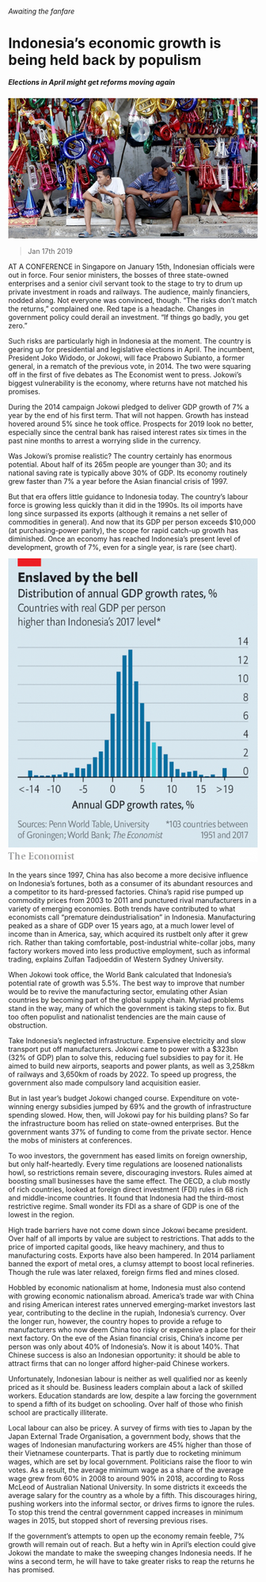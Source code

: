###### Awaiting the fanfare

# Indonesia’s economic growth is being held back by populism 

##### Elections in April might get reforms moving again 

![image](images/20190119_ASP005_0.jpg) 

> Jan 17th 2019 

 

AT A CONFERENCE in Singapore on January 15th, Indonesian officials were out in force. Four senior ministers, the bosses of three state-owned enterprises and a senior civil servant took to the stage to try to drum up private investment in roads and railways. The audience, mainly financiers, nodded along. Not everyone was convinced, though. “The risks don’t match the returns,” complained one. Red tape is a headache. Changes in government policy could derail an investment. “If things go badly, you get zero.” 

Such risks are particularly high in Indonesia at the moment. The country is gearing up for presidential and legislative elections in April. The incumbent, President Joko Widodo, or Jokowi, will face Prabowo Subianto, a former general, in a rematch of the previous vote, in 2014. The two were squaring off in the first of five debates as The Economist went to press. Jokowi’s biggest vulnerability is the economy, where returns have not matched his promises. 

During the 2014 campaign Jokowi pledged to deliver GDP growth of 7% a year by the end of his first term. That will not happen. Growth has instead hovered around 5% since he took office. Prospects for 2019 look no better, especially since the central bank has raised interest rates six times in the past nine months to arrest a worrying slide in the currency. 

Was Jokowi’s promise realistic? The country certainly has enormous potential. About half of its 265m people are younger than 30; and its national saving rate is typically above 30% of GDP. Its economy routinely grew faster than 7% a year before the Asian financial crisis of 1997. 

But that era offers little guidance to Indonesia today. The country’s labour force is growing less quickly than it did in the 1990s. Its oil imports have long since surpassed its exports (although it remains a net seller of commodities in general). And now that its GDP per person exceeds $10,000 (at purchasing-power parity), the scope for rapid catch-up growth has diminished. Once an economy has reached Indonesia’s present level of development, growth of 7%, even for a single year, is rare (see chart). 

![image](images/20190119_ASC167.png) 

In the years since 1997, China has also become a more decisive influence on Indonesia’s fortunes, both as a consumer of its abundant resources and a competitor to its hard-pressed factories. China’s rapid rise pumped up commodity prices from 2003 to 2011 and punctured rival manufacturers in a variety of emerging economies. Both trends have contributed to what economists call “premature deindustrialisation” in Indonesia. Manufacturing peaked as a share of GDP over 15 years ago, at a much lower level of income than in America, say, which acquired its rustbelt only after it grew rich. Rather than taking comfortable, post-industrial white-collar jobs, many factory workers moved into less productive employment, such as informal trading, explains Zulfan Tadjoeddin of Western Sydney University. 

When Jokowi took office, the World Bank calculated that Indonesia’s potential rate of growth was 5.5%. The best way to improve that number would be to revive the manufacturing sector, emulating other Asian countries by becoming part of the global supply chain. Myriad problems stand in the way, many of which the government is taking steps to fix. But too often populist and nationalist tendencies are the main cause of obstruction. 

Take Indonesia’s neglected infrastructure. Expensive electricity and slow transport put off manufacturers. Jokowi came to power with a $323bn (32% of GDP) plan to solve this, reducing fuel subsidies to pay for it. He aimed to build new airports, seaports and power plants, as well as 3,258km of railways and 3,650km of roads by 2022. To speed up progress, the government also made compulsory land acquisition easier. 

But in last year’s budget Jokowi changed course. Expenditure on vote-winning energy subsidies jumped by 69% and the growth of infrastructure spending slowed. How, then, will Jokowi pay for his building plans? So far the infrastructure boom has relied on state-owned enterprises. But the government wants 37% of funding to come from the private sector. Hence the mobs of ministers at conferences. 

To woo investors, the government has eased limits on foreign ownership, but only half-heartedly. Every time regulations are loosened nationalists howl, so restrictions remain severe, discouraging investors. Rules aimed at boosting small businesses have the same effect. The OECD, a club mostly of rich countries, looked at foreign direct investment (FDI) rules in 68 rich and middle-income countries. It found that Indonesia had the third-most restrictive regime. Small wonder its FDI as a share of GDP is one of the lowest in the region. 

High trade barriers have not come down since Jokowi became president. Over half of all imports by value are subject to restrictions. That adds to the price of imported capital goods, like heavy machinery, and thus to manufacturing costs. Exports have also been hampered. In 2014 parliament banned the export of metal ores, a clumsy attempt to boost local refineries. Though the rule was later relaxed, foreign firms fled and mines closed. 

Hobbled by economic nationalism at home, Indonesia must also contend with growing economic nationalism abroad. America’s trade war with China and rising American interest rates unnerved emerging-market investors last year, contributing to the decline in the rupiah, Indonesia’s currency. Over the longer run, however, the country hopes to provide a refuge to manufacturers who now deem China too risky or expensive a place for their next factory. On the eve of the Asian financial crisis, China’s income per person was only about 40% of Indonesia’s. Now it is about 140%. That Chinese success is also an Indonesian opportunity: it should be able to attract firms that can no longer afford higher-paid Chinese workers. 

Unfortunately, Indonesian labour is neither as well qualified nor as keenly priced as it should be. Business leaders complain about a lack of skilled workers. Education standards are low, despite a law forcing the government to spend a fifth of its budget on schooling. Over half of those who finish school are practically illiterate. 

Local labour can also be pricey. A survey of firms with ties to Japan by the Japan External Trade Organisation, a government body, shows that the wages of Indonesian manufacturing workers are 45% higher than those of their Vietnamese counterparts. That is partly due to rocketing minimum wages, which are set by local government. Politicians raise the floor to win votes. As a result, the average minimum wage as a share of the average wage grew from 60% in 2008 to around 90% in 2018, according to Ross McLeod of Australian National University. In some districts it exceeds the average salary for the country as a whole by a fifth. This discourages hiring, pushing workers into the informal sector, or drives firms to ignore the rules. To stop this trend the central government capped increases in minimum wages in 2015, but stopped short of reversing previous rises. 

If the government’s attempts to open up the economy remain feeble, 7% growth will remain out of reach. But a hefty win in April’s election could give Jokowi the mandate to make the sweeping changes Indonesia needs. If he wins a second term, he will have to take greater risks to reap the returns he has promised. 

